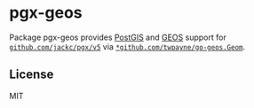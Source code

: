 # pgx-geos

Package pgx-geos provides [PostGIS](https://postgis.net/) and
[GEOS](https://libgeos.org/) support for
[`github.com/jackc/pgx/v5`](https://pkg.go.dev/github.com/jackc/pgx/v5) via
[`*github.com/twpayne/go-geos.Geom`](https://pkg.go.dev/github.com/twpayne/go-geos#Geom).

## License

MIT